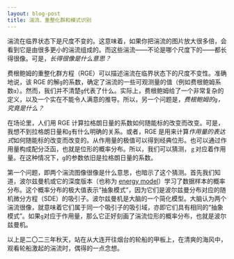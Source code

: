 ```yaml
---
layout: blog-post
title: 湍流、重整化群和模式识别
---
```


湍流在临界状态下是尺度不变的。这意味着，如果你把湍流的图片放大很多倍，会看到它是由很多更小的湍流组成的。而这些湍流——不论是哪个尺度下的——都长得很像。可是，*长得很像是什么意思？*

费根鲍姆的重整化群方程（RGE）可以描述湍流在临界状态下的尺度不变性。准确地说，该 RGE 的解`g`的系数，确定了湍流的一些可观测量的值（例如费根鲍姆系数`α`）。然而，我们并不清楚`g`代表了什么。实际上，费根鲍姆给了一个非常复杂的定义，以及一个实在不能令人满意的推导。所以，另一个问题是，*费根鲍姆的`g`，究竟是什么？*

在场论里，人们用 RGE 计算拉格朗日量的系数如何随能标的改变而改变。可是，我想不到拉格朗日量和`g`有什么明确的关系。或者，RGE 是用来计算*作用量的表达式*如何随能标的改变而改变的。从作用量的极值可以得到经典位形。也可以通过作用量构成配分泛函，也就是位形的概率分布。所以，我们可以猜测，`ｇ`对应着作用量。在这种情况下，`g`的参数依旧是拉格朗日量的系数。

第一个问题，即两个湍流图像很像是什么意思，也暗示了这个猜测。首先我们知道，波尔兹曼机或它的深度版本（也称为 [energy model](https://github.com/shuiruge/energymodel)）学习了数据样本的概率分布。这个概率分布的极大值表示“抽象模式”，因为它们是波尔兹曼分布对应的随机微分方程（SDE）的吸引子。波尔兹曼机是大脑的一个简化模型。大脑认为两个湍流很像，就意味着它们属于同一个吸引子的吸引域，亦即它们具有相同的“抽象模式”。如果`g`对应于作用量，那么它正好刻画了湍流位形的概率分布，也就是波尔兹曼机。

以上是二〇二三年秋天，站在从大连开往烟台的轮船的甲板上，在清爽的海风中，观看轮船激起的湍流时，偶得的一点念想。
